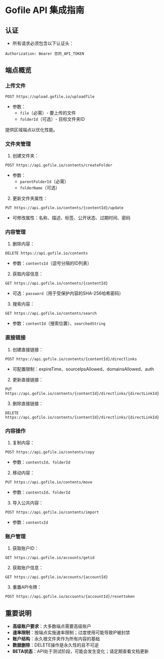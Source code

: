 # Gofile API 集成指南

## 认证
- 所有请求必须包含以下认证头：
```http
Authorization: Bearer 您的_API_TOKEN
```

## 端点概览

### 上传文件
```http
POST https://upload.gofile.io/uploadfile
```
- 参数：
  - `file`（必需）- 要上传的文件
  - `folderId`（可选）- 目标文件夹ID

提供区域端点以优化性能。

### 文件夹管理
1. 创建文件夹：
```http
POST https://api.gofile.io/contents/createFolder
```
- 参数：
  - `parentFolderId`（必需）
  - `folderName`（可选）

2. 更新文件夹属性：
```http
PUT https://api.gofile.io/contents/{contentId}/update
```
- 可修改属性：名称、描述、标签、公开状态、过期时间、密码

### 内容管理
1. 删除内容：
```http
DELETE https://api.gofile.io/contents
```
- 参数：`contentsId`（逗号分隔的ID列表）

2. 获取内容信息：
```http
GET https://api.gofile.io/contents/{contentId}
```
- 可选：`password`（用于受保护内容的SHA-256哈希密码）

3. 搜索内容：
```http
GET https://api.gofile.io/contents/search
```
- 参数：`contentId`（搜索位置）、`searchedString`

### 直接链接
1. 创建直接链接：
```http
POST https://api.gofile.io/contents/{contentId}/directlinks
```
- 可配置限制：expireTime、sourceIpsAllowed、domainsAllowed、auth

2. 更新直接链接：
```http
PUT https://api.gofile.io/contents/{contentId}/directlinks/{directLinkId}
```

3. 删除直接链接：
```http
DELETE https://api.gofile.io/contents/{contentId}/directlinks/{directLinkId}
```

### 内容操作
1. 复制内容：
```http
POST https://api.gofile.io/contents/copy
```
- 参数：`contentsId`、`folderId`

2. 移动内容：
```http
PUT https://api.gofile.io/contents/move
```
- 参数：`contentsId`、`folderId`

3. 导入公共内容：
```http
POST https://api.gofile.io/contents/import
```
- 参数：`contentsId`

### 账户管理
1. 获取账户ID：
```http
GET https://api.gofile.io/accounts/getid
```

2. 获取账户信息：
```http
GET https://api.gofile.io/accounts/{accountId}
```

3. 重置API令牌：
```http
POST https://api.gofile.io/accounts/{accountId}/resettoken
```

## 重要说明
- **高级账户要求**：大多数端点需要高级账户
- **速率限制**：按端点实施速率限制；过度使用可能导致IP被封禁
- **账户结构**：永久根文件夹作为所有内容的基础
- **数据删除**：DELETE操作是永久性的且不可逆
- **BETA状态**：API处于测试阶段，可能会发生变化；请定期查看文档更新